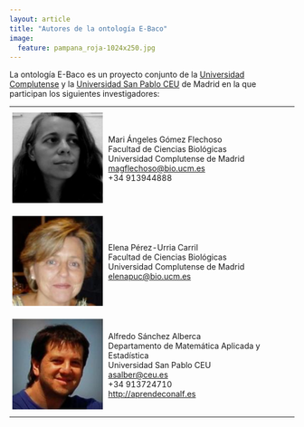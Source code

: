 ```yaml
---
layout: article
title: "Autores de la ontología E-Baco"
image:
  feature: pampana_roja-1024x250.jpg
---
```


La ontología E-Baco es un proyecto conjunto de la [Universidad Complutense](http://www.ucm.es/) y la [Universidad San Pablo CEU](http://www.uspceu.es) de Madrid en la que participan los siguientes investigadores: 

<style type="text/css">
.tg  {border-collapse:collapse;border-spacing:0;}
.tg td{padding:10px 5px;border-style:none;border-width:0px;overflow:hidden;word-break:normal;}
</style>
<table class="tg">
  <tr>
    <td><img src="/images/mari_angeles.jpg" /></td>
    <td>Mari Ángeles Gómez Flechoso<br>
    Facultad de Ciencias Biológicas<br>
    Universidad Complutense de Madrid<br>
    <a href="mailto:magflechoso@bio.ucm.es">magflechoso@bio.ucm.es</a><br>
    +34 913944888</td>
  </tr>
  <tr>
    <td><img src="/images/elena_perez.jpg" /></td>
    <td>Elena Pérez-Urria Carril<br>
    Facultad de Ciencias Biológicas<br>
    Universidad Complutense de Madrid<br>
    <a href="mailto:elenapuc@bio.ucm.es">elenapuc@bio.ucm.es</a></td>
  </tr>
  <tr>
    <td><img src="/images/alfredo.jpg" /></td>
    <td>Alfredo Sánchez Alberca<br>
    Departamento de Matemática Aplicada y Estadística<br>Universidad San Pablo CEU<br>
    <a href="mailto:asalber@ceu.es">asalber@ceu.es</a><br>
    +34 913724710<br>
    <a href="http://aprendeconalf.es">http://aprendeconalf.es</a></td>
  </tr>
</table>